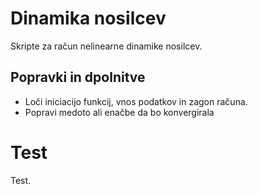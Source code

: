 # Dinamika nosilcev
Skripte za račun nelinearne dinamike nosilcev.

## Popravki in dpolnitve
- Loči iniciacijo funkcij, vnos podatkov in zagon računa.
- Popravi medoto ali enačbe da bo konvergirala

# Test
Test.
